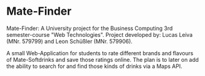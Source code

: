 # Mate-Finder
Mate-Finder: A University project for the Business Computing 3rd semester-course "Web Technologies".
Project developed by: Lucas Leiva (MNr. 579799) and Leon Schüßler (MNr. 579906).

A small Web-Application for students to rate different brands and flavours of Mate-Softdrinks and save those ratings
online. The plan is to later on add the ability to search for and find those kinds of drinks via a Maps API.

